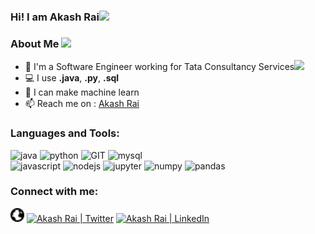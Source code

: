 ### Hi! I am Akash Rai<img src="https://github.com/TheDudeThatCode/TheDudeThatCode/blob/master/Assets/Hi.gif" width="29px">

### About Me <img src="https://github.com/TheDudeThatCode/TheDudeThatCode/blob/master/Assets/Developer.gif" width="35px">

- 🏦 I'm a Software Engineer working for Tata Consultancy Services<img src="https://media.giphy.com/media/WUlplcMpOCEmTGBtBW/giphy.gif" width="30">
- 💻 I use **.java**, **.py**, **.sql**
- 🌱 I can make machine learn
- 📫 Reach me on : [Akash Rai][linkedin]
<!-- - 👯 I’m looking to collaborate on ... -->
<!-- - 🤔 I’m looking for help with ... -->
<!-- - 💬 Ask me about  -->
<!-- - 😄 Pronouns: ... -->
<!-- - ⚡ Fun fact: I still watch cartoons. -->

### Languages and Tools:
<p aling="center">
        <img src="https://www.vectorlogo.zone/logos/java/java-icon.svg" alt="java" width="85" height="45"/> 
        <img src="https://www.vectorlogo.zone/logos/python/python-icon.svg" alt="python" width="85" height="45"/>
        <img src="https://www.vectorlogo.zone/logos/git-scm/git-scm-icon.svg" alt="GIT" width="85" height="45"/> 
        <img src="https://www.vectorlogo.zone/logos/mysql/mysql-icon.svg" alt="mysql" width="85" height="45"/>
  <br>
        <img src="https://www.vectorlogo.zone/logos/javascript/javascript-horizontal.svg" alt="javascript" width="85" height="45"/>
        <img src="https://www.vectorlogo.zone/logos/nodejs/nodejs-horizontal.svg" alt="nodejs" width="85" height="45"/>
        <img src="https://www.vectorlogo.zone/logos/jupyter/jupyter-ar21.svg" alt="jupyter" width="85" height="45"/>
        <img src="https://www.vectorlogo.zone/logos/numpy/numpy-ar21.svg" alt="numpy" width="85" height="45"/>
        <img src="https://user-images.githubusercontent.com/62280574/144737947-8c01d7af-6e0e-495b-b5de-7b3657e7e971.png" alt="pandas" width="85" height="45"/>
        
</p>

### Connect with me:
  [<img aling="left" alt="Working" width="22px" src="https://raw.githubusercontent.com/iconic/open-iconic/master/svg/globe.svg"/>][website]
  [<img aling="left" alt="Akash Rai | Twitter" width="22px" src="https://cdn.jsdelivr.net/npm/simple-icons@v3/icons/twitter.svg"/>][twitter]
  [<img aling="left" alt="Akash Rai | LinkedIn" width="22px" src="https://cdn.jsdelivr.net/npm/simple-icons@v3/icons/linkedin.svg"/>][linkedin]

[website]: https://akashrai.tk
[twitter]: https://twitter.com/akashrai2020
[linkedin]: https://linkedin.com/in/akashrai02
